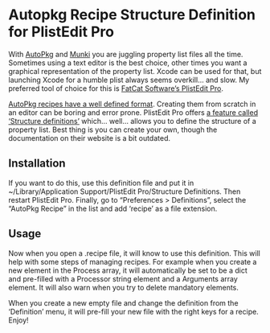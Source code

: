 # Autopkg Recipe Structure Definition for PlistEdit Pro

With [AutoPkg](https://github.com/autopkg/autopkg) and [Munki](https://github.com/munki/munki) you are juggling property list files all the time. Sometimes using a text editor is the best choice, other times you want a graphical representation of the property list. Xcode can be used for that, but launching Xcode for a humble plist always seems overkill… and slow. My preferred tool of choice for this is [FatCat Software’s PlistEdit Pro](https://www.fatcatsoftware.com/plisteditpro/).

[AutoPkg recipes have a well defined format](https://github.com/autopkg/autopkg/wiki/Recipe-Format). Creating them from scratch in an editor can be boring and error prone. PlistEdit Pro offers [a feature called ‘Structure definitions’](https://fatcatsoftware.com/plisteditpro/Help/property%20list%20structure%20definitions.html) which… well… allows you to define the structure of a property list. Best thing is you can create your own, though the documentation on their website is a bit outdated.

## Installation

If you want to do this, use this definition file and put it in ~/Library/Application Support/PlistEdit Pro/Structure Definitions. Then restart PlistEdit Pro. Finally, go to “Preferences > Definitions”, select the “AutoPkg Recipe” in the list and add ‘recipe’ as a file extension.

## Usage

Now when you open a .recipe file, it will know to use this definition. This will help with some steps of managing recipes. For example when you create a new element in the Process array, it will automatically be set to be a dict and pre-filled with a Processor string element and a Arguments array element. It will also warn when you try to delete mandatory elements.

When you create a new empty file and change the definition from the ‘Definition’ menu, it will pre-fill your new file with the right keys for a recipe. Enjoy!
